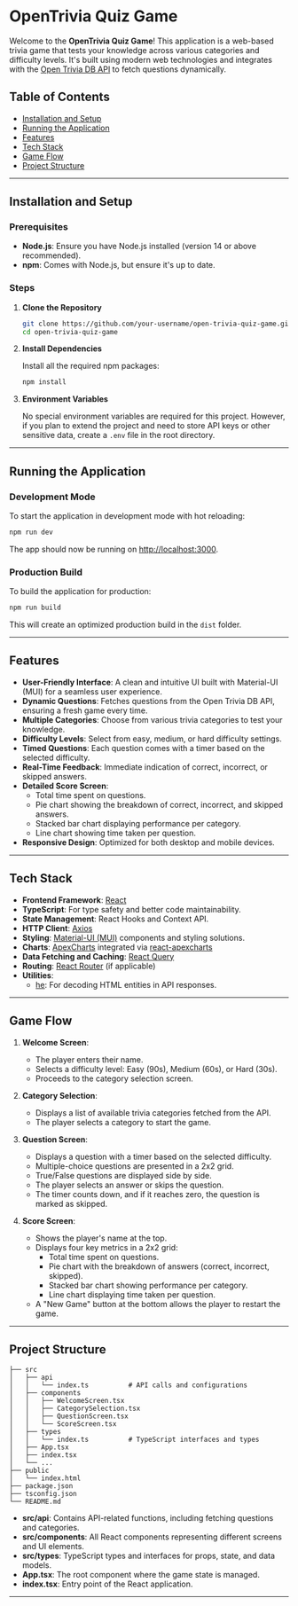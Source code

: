 # OpenTrivia Quiz Game

Welcome to the **OpenTrivia Quiz Game**! This application is a web-based trivia game that tests your knowledge across various categories and difficulty levels. It's built using modern web technologies and integrates with the [Open Trivia DB API](https://opentdb.com/) to fetch questions dynamically.

## Table of Contents

- [Installation and Setup](#installation-and-setup)
- [Running the Application](#running-the-application)
- [Features](#features)
- [Tech Stack](#tech-stack)
- [Game Flow](#game-flow)
- [Project Structure](#project-structure)

---

## Installation and Setup

### Prerequisites

- **Node.js**: Ensure you have Node.js installed (version 14 or above recommended).
- **npm**: Comes with Node.js, but ensure it's up to date.

### Steps

1. **Clone the Repository**

   ```bash
   git clone https://github.com/your-username/open-trivia-quiz-game.git
   cd open-trivia-quiz-game
   ```

2. **Install Dependencies**

   Install all the required npm packages:

   ```bash
   npm install
   ```

3. **Environment Variables**

   No special environment variables are required for this project. However, if you plan to extend the project and need to store API keys or other sensitive data, create a `.env` file in the root directory.

---

## Running the Application

### Development Mode

To start the application in development mode with hot reloading:

```bash
npm run dev
```

The app should now be running on [http://localhost:3000](http://localhost:3000).

### Production Build

To build the application for production:

```bash
npm run build
```

This will create an optimized production build in the `dist` folder.

---

## Features

- **User-Friendly Interface**: A clean and intuitive UI built with Material-UI (MUI) for a seamless user experience.
- **Dynamic Questions**: Fetches questions from the Open Trivia DB API, ensuring a fresh game every time.
- **Multiple Categories**: Choose from various trivia categories to test your knowledge.
- **Difficulty Levels**: Select from easy, medium, or hard difficulty settings.
- **Timed Questions**: Each question comes with a timer based on the selected difficulty.
- **Real-Time Feedback**: Immediate indication of correct, incorrect, or skipped answers.
- **Detailed Score Screen**:
  - Total time spent on questions.
  - Pie chart showing the breakdown of correct, incorrect, and skipped answers.
  - Stacked bar chart displaying performance per category.
  - Line chart showing time taken per question.
- **Responsive Design**: Optimized for both desktop and mobile devices.

---

## Tech Stack

- **Frontend Framework**: [React](https://reactjs.org/)
- **TypeScript**: For type safety and better code maintainability.
- **State Management**: React Hooks and Context API.
- **HTTP Client**: [Axios](https://axios-http.com/)
- **Styling**: [Material-UI (MUI)](https://mui.com/) components and styling solutions.
- **Charts**: [ApexCharts](https://apexcharts.com/) integrated via [react-apexcharts](https://github.com/apexcharts/react-apexcharts)
- **Data Fetching and Caching**: [React Query](https://tanstack.com/query/latest)
- **Routing**: [React Router](https://reactrouter.com/) (if applicable)
- **Utilities**:
  - [he](https://github.com/mathiasbynens/he): For decoding HTML entities in API responses.

---

## Game Flow

1. **Welcome Screen**:

   - The player enters their name.
   - Selects a difficulty level: Easy (90s), Medium (60s), or Hard (30s).
   - Proceeds to the category selection screen.

2. **Category Selection**:

   - Displays a list of available trivia categories fetched from the API.
   - The player selects a category to start the game.

3. **Question Screen**:

   - Displays a question with a timer based on the selected difficulty.
   - Multiple-choice questions are presented in a 2x2 grid.
   - True/False questions are displayed side by side.
   - The player selects an answer or skips the question.
   - The timer counts down, and if it reaches zero, the question is marked as skipped.

4. **Score Screen**:
   - Shows the player's name at the top.
   - Displays four key metrics in a 2x2 grid:
     - Total time spent on questions.
     - Pie chart with the breakdown of answers (correct, incorrect, skipped).
     - Stacked bar chart showing performance per category.
     - Line chart displaying time taken per question.
   - A "New Game" button at the bottom allows the player to restart the game.

---

## Project Structure

```
├── src
│   ├── api
│   │   └── index.ts          # API calls and configurations
│   ├── components
│   │   ├── WelcomeScreen.tsx
│   │   ├── CategorySelection.tsx
│   │   ├── QuestionScreen.tsx
│   │   └── ScoreScreen.tsx
│   ├── types
│   │   └── index.ts          # TypeScript interfaces and types
│   ├── App.tsx
│   ├── index.tsx
│   └── ...
├── public
│   └── index.html
├── package.json
├── tsconfig.json
└── README.md
```

- **src/api**: Contains API-related functions, including fetching questions and categories.
- **src/components**: All React components representing different screens and UI elements.
- **src/types**: TypeScript types and interfaces for props, state, and data models.
- **App.tsx**: The root component where the game state is managed.
- **index.tsx**: Entry point of the React application.

---

